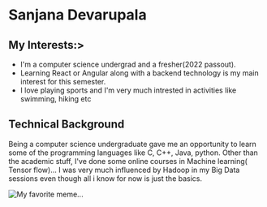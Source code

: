# Sanjana Devarupala
## My Interests:>
- I'm a computer science undergrad and a fresher(2022 passout).
- Learning React or Angular along with a backend technology is my main interest for this semester. 
- I love playing sports and I'm very much intrested in activities like swimming, hiking etc

## Technical Background
Being a computer science undergraduate gave me an opportunity to learn some of the programming languages like C, C++, Java, python.
Other than the academic stuff, I've done some online courses in Machine learning( Tensor flow)...
I was very much influenced by Hadoop in my Big Data sessions even though all i know for now is just the basics.

![My favorite meme...](https://img.wattpad.com/4dbac67592424e1d2771a66a0a25012716d981cc/68747470733a2f2f73332e616d617a6f6e6177732e636f6d2f776174747061642d6d656469612d736572766963652f53746f7279496d6167652f494f5837526b39345f5a7a3130413d3d2d3333372e313631613766643335343938666362393633373437373834303036352e6a7067?s=fit&w=720&h=720) 